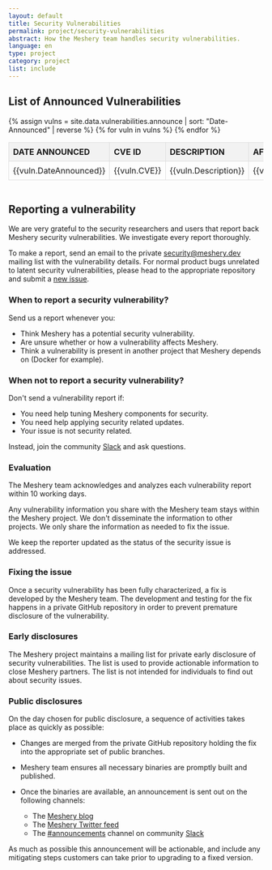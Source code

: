 ```yaml
---
layout: default
title: Security Vulnerabilities
permalink: project/security-vulnerabilities
abstract: How the Meshery team handles security vulnerabilities.
language: en
type: project
category: project
list: include
---
```


## List of Announced Vulnerabilities

<div style="overflow-x: auto;">

<table style="width:100%; border-collapse: collapse;">
  <tr style="background-color:#f2f2f2;">
    <th style="border: 1px solid #dddddd; text-align: left; padding: 8px;">DATE ANNOUNCED</th>
    <th style="border: 1px solid #dddddd; text-align: left; padding: 8px;">CVE ID</th>
    <th style="border: 1px solid #dddddd; text-align: left; padding: 8px;">DESCRIPTION</th>
    <th style="border: 1px solid #dddddd; text-align: left; padding: 8px;">AFFECTED COMPONENT</th>
    <th style="border: 1px solid #dddddd; text-align: left; padding: 8px;">VULNERABLE VERSION</th>
    <th style="border: 1px solid #dddddd; text-align: left; padding: 8px;">PATCHED VERSION</th>
    <th style="border: 1px solid #dddddd; text-align: left; padding: 8px;">FIX DETAILS</th>
    <th style="border: 1px solid #dddddd; text-align: left; padding: 8px;">LINKS</th>
  </tr>
  {% assign vulns = site.data.vulnerabilities.announce | sort: "Date-Announced" | reverse %}
  {% for vuln in vulns %}
  <tr>
    <td style="border: 1px solid #dddddd; padding: 8px;">{{vuln.DateAnnounced}}</td>
    <td style="border: 1px solid #dddddd; padding: 8px;">{{vuln.CVE}}</td>
    <td style="border: 1px solid #dddddd; padding: 8px;">{{vuln.Description}}</td>
    <td style="border: 1px solid #dddddd; padding: 8px;">{{vuln.AffectedComponent}}</td>
    <td style="border: 1px solid #dddddd; padding: 8px;">{{vuln.VulnerableVersion}}</td>
    <td style="border: 1px solid #dddddd; padding: 8px;">{{vuln.PatchedVersion}}</td>
    <td style="border: 1px solid #dddddd; padding: 8px;">{{vuln.FixDetails}}</td>
    <td style="border: 1px solid #dddddd; padding: 8px;">{{vuln.Links}}</td>
  </tr>
  {% endfor %}
</table>

</div>

## Reporting a vulnerability

We are very grateful to the security researchers and users that report
back Meshery security vulnerabilities. We investigate every report thoroughly.

To make a report, send an email to the private
[security@meshery.dev](mailto:security@meshery.dev)
mailing list with the vulnerability details. For normal product bugs
unrelated to latent security vulnerabilities, please head to
the appropriate repository and submit a [new issue](https://github.com/meshery/meshery/issues/new/choose).

### When to report a security vulnerability?

Send us a report whenever you:

- Think Meshery has a potential security vulnerability.
- Are unsure whether or how a vulnerability affects Meshery.
- Think a vulnerability is present in another project that Meshery
depends on (Docker for example).

### When not to report a security vulnerability?

Don't send a vulnerability report if:

- You need help tuning Meshery components for security.
- You need help applying security related updates.
- Your issue is not security related.

Instead, join the community [Slack](https://slack.meshery.io/) and ask questions.

### Evaluation

The Meshery team acknowledges and analyzes each vulnerability report within 10 working days.

Any vulnerability information you share with the Meshery team stays
within the Meshery project. We don't disseminate the information to other
projects. We only share the information as needed to fix the issue.

We keep the reporter updated as the status of the security issue is addressed.

### Fixing the issue

Once a security vulnerability has been fully characterized, a fix is developed by the Meshery team.
The development and testing for the fix happens in a private GitHub repository in order to prevent
premature disclosure of the vulnerability.

### Early disclosures

The Meshery project maintains a mailing list for private early disclosure of security vulnerabilities. 
The list is used to provide actionable information to close Meshery partners. The list is not intended 
for individuals to find out about security issues.

### Public disclosures

On the day chosen for public disclosure, a sequence of activities takes place as quickly as possible:

- Changes are merged from the private GitHub repository holding the fix into the appropriate set of public
branches.

- Meshery team ensures all necessary binaries are promptly built and published.

- Once the binaries are available, an announcement is sent out on the following channels:
  - The [Meshery blog](https://meshery.io/blog/)
  - The [Meshery Twitter feed](https://twitter.com/mesheryio)
  - The [#announcements](https://layer5io.slack.com/archives/CSF3PSZT9) channel on community [Slack](https://slack.meshery.io/)

As much as possible this announcement will be actionable, and include any mitigating steps customers can take prior to upgrading to a fixed version.


